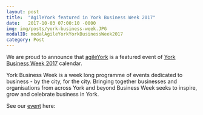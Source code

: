 ```yaml
---
layout: post
title:  "AgileYork featured in York Business Week 2017"
date:   2017-10-03 07:00:10 -0000
img: img/posts/york-business-week.JPG
modalID: modalAgileYorkYorkBusinessWeek2017
category: Post
---
```


We are proud to announce that [agileYork][agileyork-link] is a featured event of [York Business Week 2017][yorkbusinessweek-link] calendar. 

York Business Week is a week long programme of events dedicated to business - by the city, for the city.  Bringing together businesses and organisations from across York and beyond Business Week seeks to inspire, grow and celebrate business in York.

See our [event][yorkbusinessweek-link] here:

[yorkbusinessweek-agileyork-link]: http://www.yorkbusinessweek.co.uk/agileyork/
[yorkbusinessweek-link]: http://www.yorkbusinessweek.co.uk/
[agileyork-link]: https://www.meetup.com/agileYork/